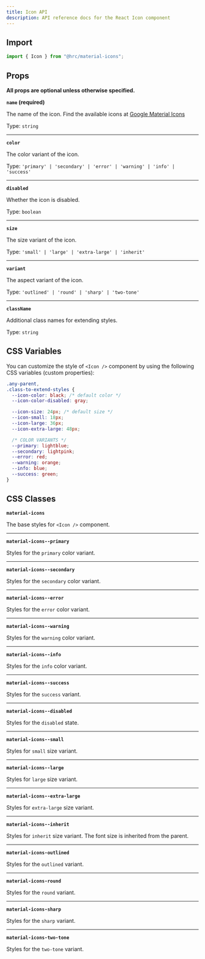 ```yaml
---
title: Icon API
description: API reference docs for the React Icon component
---
```


## Import

```js
import { Icon } from "@hrc/material-icons";
```

## Props

**All props are optional unless otherwise specified.**

**`name` (required)**

The name of the icon. Find the available icons at [Google Material
Icons](https://fonts.google.com/icons?icon.set=Material+Icons)

Type: `string`

---

**`color`**

The color variant of the icon.

Type: `'primary' | 'secondary' | 'error' | 'warning' | 'info' | 'success'`

---

**`disabled`**

Whether the icon is disabled.

Type: `boolean`

---

**`size`**

The size variant of the icon.

Type: `'small' | 'large' | 'extra-large' | 'inherit'`

---

**`variant`**

The aspect variant of the icon.

Type: `'outlined' | 'round' | 'sharp' | 'two-tone'`

---

**`className`**

Additional class names for extending styles.

Type: `string`

## CSS Variables

You can customize the style of `<Icon />` component by using the following CSS
variables (custom properties):

```css
.any-parent,
.class-to-extend-styles {
  --icon-color: black; /* default color */
  --icon-color-disabled: gray;

  --icon-size: 24px; /* default size */
  --icon-small: 18px;
  --icon-large: 36px;
  --icon-extra-large: 48px;

  /* COLOR VARIANTS */
  --primary: lightblue;
  --secondary: lightpink;
  --error: red;
  --warning: orange;
  --info: blue;
  --success: green;
}
```

## CSS Classes

**`material-icons`**

The base styles for `<Icon />` component.

---

**`material-icons--primary`**

Styles for the `primary` color variant.

---

**`material-icons--secondary`**

Styles for the `secondary` color variant.

---

**`material-icons--error`**

Styles for the `error` color variant.

---

**`material-icons--warning`**

Styles for the `warning` color variant.

---

**`material-icons--info`**

Styles for the `info` color variant.

---

**`material-icons--success`**

Styles for the `success` variant.

---

**`material-icons--disabled`**

Styles for the `disabled` state.

---

**`material-icons--small`**

Styles for `small` size variant.

---

**`material-icons--large`**

Styles for `large` size variant.

---

**`material-icons--extra-large`**

Styles for `extra-large` size variant.

---

**`material-icons--inherit`**

Styles for `inherit` size variant. The font size is inherited from the parent.

---

**`material-icons-outlined`**

Styles for the `outlined` variant.

---

**`material-icons-round`**

Styles for the `round` variant.

---

**`material-icons-sharp`**

Styles for the `sharp` variant.

---

**`material-icons-two-tone`**

Styles for the `two-tone` variant.
